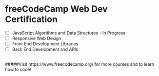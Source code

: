 # freeCodeCamp Web Dev Certification
- [ ] JavaScript Algorithms and Data Structures - In Progress
- [ ] Responsive Web Design
- [ ] Front End Development Libraries
- [ ] Back End Development and APIs
<br>
#####Visit https://www.freecodecamp.org/ for more courses and to learn how to code!